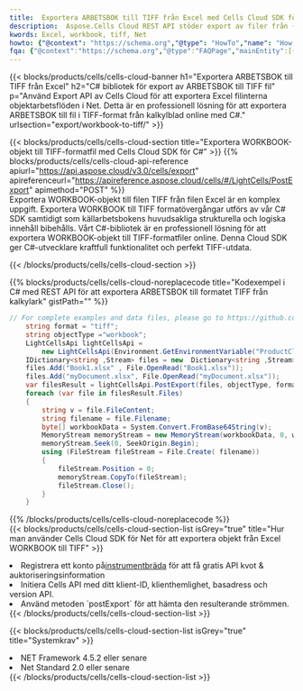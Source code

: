 ```yaml
---
title:  Exportera ARBETSBOK till TIFF från Excel med Cells Cloud SDK för C#
description:  Aspose.Cells Cloud REST API stöder export av filer från {0} till {1}-format med {2}.
kwords: Excel, workbook, tiff, Net
howto: {"@context": "https://schema.org","@type": "HowTo","name": "How to use Cells Cloud SDK for Net to export objects from Excel WORKBOOK to TIFF","description": "How to use Cells Cloud SDK for Net to export objects from Excel WORKBOOK to TIFF","image": {"@type": "ImageObject"},"url": "/net/export/workbook-to-tiff/","step": [{ "@type": "HowToStep","name": "How to use Cells Cloud SDK for Net to export objects from Excel WORKBOOK to TIFF step 1", "image": {"@type": "ImageObject",},"url": "/net/export/workbook-to-tiff/","text": "Register an account at <a href='https://dashboard.aspose.cloud/'>Dashboard</a> to get free API quota & authorization details",},{ "@type": "HowToStep","name": "How to use Cells Cloud SDK for Net to export objects from Excel WORKBOOK to TIFF step 1", "image": {"@type": "ImageObject",},"url": "/net/export/workbook-to-tiff/","text": "Initialize the Cells API with your Client ID, Client Secret, Base URL, and API version.",},{ "@type": "HowToStep","name": "How to use Cells Cloud SDK for Net to export objects from Excel WORKBOOK to TIFF step 1", "image": {"@type": "ImageObject",},"url": "/net/export/workbook-to-tiff/","text": "Use the `postExport` method to retrieve the resulting stream.",}, ],"supply": {"@type": "HowToSupply","name": "document"},"tool": [{"@type": "HowToTool","name": "Visual Studio, Visual Studio Code, Rider "},{"@type": "HowToTool","name": "Aspose Cells"}],"totalTime": "PT6M"}
fqa: {"@context":"https://schema.org","@type":"FAQPage","mainEntity":[{"@type":"Question","name":"What file formats can excel or its internal elements be converted into?","acceptedAnswer":{"@type":"Answer","text":"We support a variety of output file formats, including XLSX, Excel, xls , PDF, CSV, HTML, Markdown, XML, PNG, JPG, TIFF, Json, TXT and many more.<br/><ol><li>Install .NET SDK and add the reference (import the library) to your .NET project.</li><li>Open the source file in C# using REST API.</li><li>Load the content or the excel file itself to be exported to other formats.</li><li>Call the PostExport() method, passing the output filename with the required extension.</li><li>Get the build results as a single file.</li></ol>"}},{"@type":"Question","name":"What is the maximum file size supported by this .NET library?","acceptedAnswer":{"@type":"Answer","text":"There are no file size limits for format conversions using .NET library."}}]}
---
```

{{< blocks/products/cells/cells-cloud-banner h1="Exportera ARBETSBOK till TIFF från Excel" h2="C# bibliotek för export av ARBETSBOK till TIFF fil" p="Använd Export API av Cells Cloud för att exportera Excel filinterna objektarbetsflöden i Net. Detta är en professionell lösning för att exportera ARBETSBOK till fil i TIFF-format från kalkylblad online med C#." urlsection="export/workbook-to-tiff/" >}}

{{< blocks/products/cells/cells-cloud-section title="Exportera WORKBOOK-objekt till TIFF-formatfil med Cells Cloud SDK för C#" >}}
{{% blocks/products/cells/cells-cloud-api-reference apiurl="https://api.aspose.cloud/v3.0/cells/export" apireferenceurl="https://apireference.aspose.cloud/cells/#/LightCells/PostExport" apimethod="POST" %}}
<br/>
Exportera WORKBOOK-objekt till filen TIFF från filen Excel är en komplex uppgift. Exportera WORKBOOK till TIFF formatövergångar utförs av vår C# SDK samtidigt som källarbetsbokens huvudsakliga strukturella och logiska innehåll bibehålls. Vårt C#-bibliotek är en professionell lösning för att exportera WORKBOOK-objekt till TIFF-formatfiler online. Denna Cloud SDK ger C#-utvecklare kraftfull funktionalitet och perfekt TIFF-utdata.

{{< /blocks/products/cells/cells-cloud-section >}}

{{% blocks/products/cells/cells-cloud-noreplacecode title="Kodexempel i C# med REST API för att exportera ARBETSBOK till formatet TIFF från kalkylark" gistPath="" %}}
  
```cs
// For complete examples and data files, please go to https://github.com/aspose-cells-cloud/aspose-cells-cloud-dotnet/
    string format = "tiff";
    string objectType ="workbook";
    LightCellsApi lightCellsApi =
        new LightCellsApi(Environment.GetEnvironmentVariable("ProductClientId"), Environment.GetEnvironmentVariable("ProductClientSecret"));
    IDictionary<string ,Stream> files = new  Dictionary<string ,Stream>();
    files.Add("Book1.xlsx" , File.OpenRead("Book1.xlsx"));
    files.Add("myDocument.xlsx", File.OpenRead("myDocument.xlsx"));
    var filesResult = lightCellsApi.PostExport(files, objectType, format);
    foreach (var file in filesResult.Files)
    {
        string v = file.FileContent;
        string filename = file.Filename;
        byte[] workbookData = System.Convert.FromBase64String(v);
        MemoryStream memoryStream = new MemoryStream(workbookData, 0, workbookData.Length);
        memoryStream.Seek(0, SeekOrigin.Begin);
        using (FileStream fileStream = File.Create( filename))
        {
            fileStream.Position = 0;
            memoryStream.CopyTo(fileStream);
            fileStream.Close();
        }
    }
```
   
{{% /blocks/products/cells/cells-cloud-noreplacecode %}}
<br/>
{{< blocks/products/cells/cells-cloud-section-list isGrey="true" title="Hur man använder Cells Cloud SDK för Net för att exportera objekt från Excel WORKBOOK till TIFF" >}}
<li> Registrera ett konto på<a href="https://dashboard.aspose.cloud/">instrumentbräda</a> för att få gratis API kvot & auktoriseringsinformation</li>
<li>Initiera Cells API med ditt klient-ID, klienthemlighet, basadress och version API.</li>
<li>Använd metoden `postExport` för att hämta den resulterande strömmen.</li>
{{< /blocks/products/cells/cells-cloud-section-list >}}

{{< blocks/products/cells/cells-cloud-section-list isGrey="true" title="Systemkrav" >}}
<li>NET Framework 4.5.2 eller senare</li>
<li>Net Standard 2.0 eller senare</li>
{{< /blocks/products/cells/cells-cloud-section-list >}}
